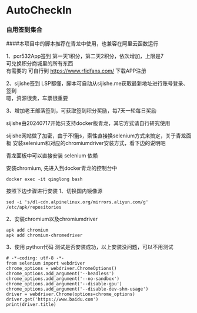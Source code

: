 # AutoCheckIn

### 自用签到集合

####本项目中的脚本推荐在青龙中使用，也兼容在阿里云函数运行

1、pcr532App签到 第一天1积分，第二天2积分，依次增加，上限是7 \
可兑换积分商城里的所有东西 \
有需要的 可自行到 https://www.rfidfans.com/ 下载APP注册

2、sijishe签到 LSP都懂，脚本可自动从sijishe.me获取最新地址进行账号登录、签到 \
嗯，资源很贵，车票很重要

3、增加老王部落签到，可获取签到积分奖励，每7天一轮每日奖励



sijishe由20240717开始只支持docker版青龙，其它方式请自行研究使用

sijishe网站做了加密，由于不懂js，索性直接换selenium方式来搞定，关于青龙面板
安装selenium和对应的chromiumdriver安装方式，看下边的说明吧

青龙面板中可以直接安装 selenium 依赖

安装chromium, 先进入到docker青龙的控制台中

```
docker exec -it qinglong bash
```

按照下边步骤进行安装
1、切换国内镜像源

```
sed -i 's/dl-cdn.alpinelinux.org/mirrors.aliyun.com/g' /etc/apk/repositories
```

2、安装chromium以及chromiumdriver

```
apk add chromium
apk add chromium-chromedriver
```

3、使用 python代码 测试是否安装成功，以上安装没问题，可以不用测试

```
# -*-coding: utf-8 -*-
from selenium import webdriver
chrome_options = webdriver.ChromeOptions()
chrome_options.add_argument('--headless')
chrome_options.add_argument('--no-sandbox')
chrome_options.add_argument('--disable-gpu')
chrome_options.add_argument('--disable-dev-shm-usage')
driver = webdriver.Chrome(options=chrome_options)
driver.get('https://www.baidu.com')
print(driver.title)
```